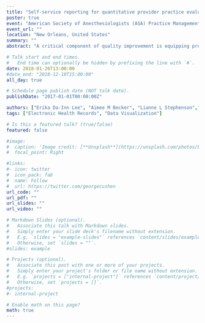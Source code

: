 ```yaml
---
title: "Self-service reporting for quantitative provider practice evaluation"
poster: true
event: "American Society of Anesthesiologists (ASA) Practice Management"
event_url: ""
location: "New Orleans, United States"
summary: ""
abstract: "A critical component of quality improvement is equipping providers with meaningful information regarding their practices. This requires not only obtaining accurate data but also presenting the data in an intuitive and efficient manner which allows providers to benchmark themselves to their peers. UW Health Department of Anesthesiology tracks a set of quantitative metrics in operational efficiency and clinical excellence that are also included in providers’ Ongoing Provider Practice Evaluation (OPPE).  We present our collaborative effort in creating a one-stop solution to consolidate these metrics into an automated one-stop-shop reporting interface which can be accessed by faculty, residents, or anesthetist at any time.  We discuss the major access barrier to data that motivated this effort and our objective. The implementation steps and user experience designed to meet those goals are demonstrated. We discuss the current use cases of the application in the OPPE process. Finally, we consider the application’s future role in facilitating the ongoing conversation and interventions for anesthesia quality improvement."

# Talk start and end times.
#   End time can optionally be hidden by prefixing the line with `#`.
date: 2018-01-26T13:00:00
#date_end: "2018-12-10T15:00:00"
all_day: true

# Schedule page publish date (NOT talk date).
publishDate: "2017-01-01T00:00:00Z"

authors: ["Erika Da-Inn Lee", "Aimee M Becker", "Lianne L Stephenson","Christopher R Turner"]
tags: ["Electronic Health Records", "Data Visualization"]

# Is this a featured talk? (true/false)
featured: false

#image:
#  caption: 'Image credit: [**Unsplash**](https://unsplash.com/photos/bzdhc5b3Bxs)'
#  focal_point: Right

#links: 
#- icon: twitter
#  icon_pack: fab
#  name: Follow
#  url: https://twitter.com/georgecushen
url_code: ""
url_pdf: ""
url_slides: ""
url_video: ""

# Markdown Slides (optional).
#   Associate this talk with Markdown slides.
#   Simply enter your slide deck's filename without extension.
#   E.g. `slides = "example-slides"` references `content/slides/example-slides.md`.
#   Otherwise, set `slides = ""`.
#slides: example

# Projects (optional).
#   Associate this post with one or more of your projects.
#   Simply enter your project's folder or file name without extension.
#   E.g. `projects = ["internal-project"]` references `content/project/deep-learning/index.md`.
#   Otherwise, set `projects = []`.
#projects:
#- internal-project

# Enable math on this page?
math: true
---
```

